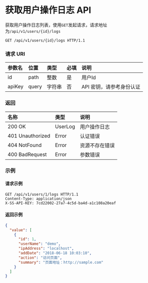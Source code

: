 # 获取用户操作日志 API

获取用户操作日志列表，使用`GET`发起请求，请求地址为`/api/v1/users/{id}/logs`

```
GET /api/v1/users/{id}/logs HTTP/1.1
```

### 请求 URI

|参数名	|位置	|类型	|必填	|说明|
| :----- | :----- | :----- | :----- | :----- |
|id	|path	|整数	|是	|用户Id|
|apiKey|	query	|字符串|	否	|API 密钥，请参考身份认证|

### 返回

| 名称 | 类型 | 说明 |
| :----- | :----- | :----- |
|200 OK	|UserLog	|用户操作日志|
|401 Unauthorized	|Error	|认证错误|
|404 NotFound	|Error|	资源不存在错误|
|400 BadRequest	|Error	|参数错误|

### 示例

#### 请求示例

```
GET /api/v1/users/1/logs HTTP/1.1
Content-Type: application/json
X-SS-API-KEY: 7cd22002-27a7-4c5d-ba4d-a1c108a20eaf
```

#### 返回示例

```json
{
  "value": [
    {
      "id": 1,
      "userName": "demo",
      "ipAddress": "localhost",
      "addDate": "2018-06-18 10:03:10",
      "action": "访问页面",
      "summary": "页面地址：http://sample.com"
    }
  ]
}
```